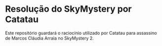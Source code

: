 # Resolução do SkyMystery por Catatau

Este repositório guardará o raciocínio utilizado por Catatau para
assassino de Marcos Cláudia Arraia no SkyMystery 2.
